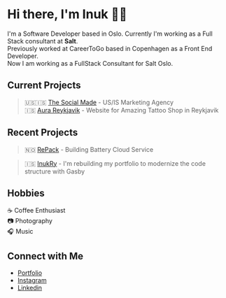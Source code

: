 # Hi there, I'm Inuk 👋🏻
I'm a Software Developer based in Oslo. Currently I'm working as a Full Stack consultant at <strong>Salt</strong>. <br/> Previously worked at CareerToGo based in Copenhagen as a Front End Developer. <br/> Now I am working as a FullStack Consultant for Salt Oslo.

## Current Projects <br/>
> 🇺🇸🇮🇸 [The Social Made](https://www.thesocialmade.com/) - US/IS Marketing Agency <br/>
> 🇮🇸 [Aura Reykjavik](https://www.aurareykjavik.com/) - Website for Amazing Tattoo Shop in Reykjavik

## Recent Projects <br/>
> 🇳🇴 [RePack](https://www.repack.no/) - Building Battery Cloud Service 

> 🇮🇸 [InukRy](https://ryjewsky.netlify.app/) - I'm rebuilding my portfolio to modernize the code structure with Gasby

## Hobbies
☕️ Coffee Enthusiast <br/>
📷 Photography <br/>
🎧 Music 

## Connect with Me
- [Portfolio](https://www.ryjewsky.com/) <br/>
- [Instagram](https://www.instagram.com/ryjewsky/) <br/>
- [Linkedin](https://www.linkedin.com/in/marcin-inuk-ryjewski-793505198/?originalSubdomain=is)
